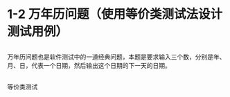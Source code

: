 # 1-2 万年历问题（使用等价类测试法设计测试用例）

## 

万年历问题也是软件测试中的一道经典问题，本题是要求输入三个数，分别是年、月、日，代表一个日期，然后输出这个日期的下一天的日期。

##

等价类测试
